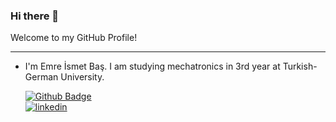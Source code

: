 ### Hi there 👋
Welcome to my GitHub Profile!
___
- I'm Emre İsmet Baş. I am studying mechatronics in 3rd year at Turkish-German University.

  [![Github Badge](https://img.shields.io/badge/-Github-000?style=quare&labelColor=000&logo=Github&logoColor=white&link=link)](https://github.com/emrebas48) \
  [![linkedin](https://img.shields.io/badge/Linkedin-000000?style=for-the-badge&logo=Linkedin&logoColor=white)](https://www.linkedin.com/in/emreismetbas/)
